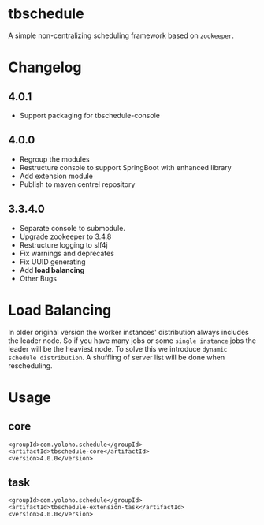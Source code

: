 tbschedule
===
A simple non-centralizing scheduling framework based on `zookeeper`.

# Changelog

## 4.0.1
* Support packaging for tbschedule-console

## 4.0.0
* Regroup the modules
* Restructure console to support SpringBoot with enhanced library
* Add extension module
* Publish to maven centrel repository

## 3.3.4.0
* Separate console to submodule.
* Upgrade zookeeper to 3.4.8
* Restructure logging to slf4j
* Fix warnings and deprecates
* Fix UUID generating
* Add **load balancing**
* Other Bugs

# Load Balancing
In older original version the worker instances' distribution always includes the leader node. So if you have many jobs or some `single instance` jobs the leader will be the heaviest node. To solve this we introduce `dynamic schedule distribution`. A shuffling of server list will be done when rescheduling.

# Usage
## core

```
<groupId>com.yoloho.schedule</groupId>
<artifactId>tbschedule-core</artifactId>
<version>4.0.0</version>
```

## task

```
<groupId>com.yoloho.schedule</groupId>
<artifactId>tbschedule-extension-task</artifactId>
<version>4.0.0</version>
```